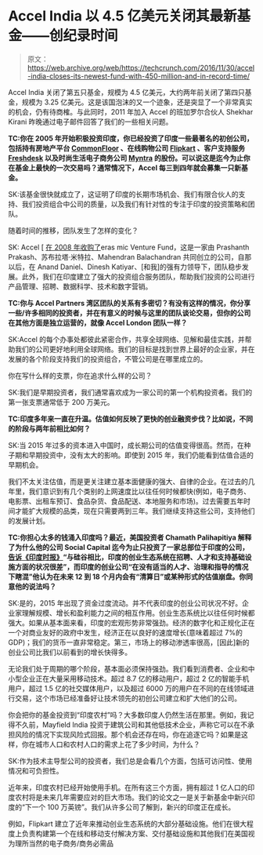 # Accel India 以 4.5 亿美元关闭其最新基金——创纪录时间 

> 原文：<https://web.archive.org/web/https://techcrunch.com/2016/11/30/accel-india-closes-its-newest-fund-with-450-million-and-in-record-time/>

Accel India 关闭了第五只基金，规模为 4.5 亿美元，大约两年前关闭了第四只基金，规模为 3.25 亿美元。这是该国泡沫的又一个迹象，还是突显了一个非常真实的机会，仍有待商榷。与此同时，2011 年加入 Accel 的班加罗尔合伙人 Shekhar Kirani 昨晚通过电子邮件回答了我们的一些相关问题。

**TC:你在 2005 年开始积极投资印度，你已经投资了印度一些最著名的初创公司，包括持有房地产平台 [CommonFloor](https://web.archive.org/web/20221210031716/https://www.commonfloor.com/) 、在线购物公司 [Flipkart](https://web.archive.org/web/20221210031716/https://www.flipkart.com/) 、客户支持服务 [Freshdesk](https://web.archive.org/web/20221210031716/https://freshdesk.com/) 以及时尚生活电子商务公司 [Myntra](https://web.archive.org/web/20221210031716/http://www.myntra.com/) 的股份。可以说这是迄今为止你在基金上最快的一次交易吗？通常情况下，Accel 每三到四年就会募集一只新基金。**

SK:该基金很快就成立了，这证明了印度的长期市场机会、我们有限合伙人的支持、我们投资组合中公司的质量，以及我们有针对性的专注于印度的投资策略和团队。

随着时间的推移，团队发生了怎样的变化？

SK: Accel [ [在 2008 年收购了](https://web.archive.org/web/20221210031716/https://www.nextbigwhat.com/accel-partners-acquires-erasmic-venture-fund-launches-accel-india-venture-fund-297/)eras mic Venture Fund，这是一家由 Prashanth Prakash、苏布拉塔·米特拉、Mahendran Balachandran 共同创立的公司，自那以后，在 Anand Daniel、Dinesh Katiyar、[和我]的强有力领导下，团队稳步发展。此外，我们在印度建立了强大的投资组合服务团队，帮助我们投资的公司进行产品管理、招聘、数据科学、技术和数字营销。

**TC:你与 Accel Partners 湾区团队的关系有多密切？有没有这样的情况，你分享一些/许多相同的投资者，并在有意义的时候与这里的团队谈论交易，但你的公司在其他方面是独立运营的，就像 Accel London 团队一样？**

SK:Accel 的每个办事处都彼此紧密合作，共享全球网络、见解和最佳实践，并帮助我们的公司更好地利用全球网络。我们的目标是找到世界上最好的企业家，并在发展的各个阶段支持我们的投资组合，不管公司是在哪里成立的。

你在写什么样的支票，你在追求什么样的公司？

SK:我们是早期投资者，我们通常喜欢成为一家公司的第一个机构投资者。我们的第一张支票通常低于 200 万美元。

**TC:印度多年来一直在升温。估值如何反映了更快的创业融资步伐？比如说，不同的阶段与两年前相比如何？**

SK:当 2015 年过多的资本进入中国时，成长期公司的估值变得很高。然而，在种子期和早期投资中，没有太大的影响。即使到 2015 年，我们仍能看到估值合适的早期机会。

我们不太关注估值，而是更关注建立基本面健康的强大、自律的企业。在过去的几年里，我们意识到有几个类别的上网速度比以往任何时候都快(例如，电子商务、电影票、出租车预订、食品杂货、食品配送、本地服务和市场)。过去需要五年时间才能扩大规模的品类，现在只需要两到三年。我们继续支持这些公司，支持他们的发展计划。

**TC:你担心太多的钱涌入印度吗？最近，美国投资者 Chamath Palihapitiya 解释了为什么他的公司 Social Capital 迄今为止只投资了一家总部位于印度的公司，[告诉《印度时报》](https://web.archive.org/web/20221210031716/http://timesofindia.indiatimes.com/people/Were-12-18-months-away-from-a-reckoning-for-Indian-startups-says-Chamath-Palihapitiya/articleshow/54418075.cms)“与硅谷相比，印度的创业生态系统在招聘、人才和支持基础设施方面的状况很差”，而印度的创业公司“在没有适当的人才、治理和指导的情况下瞎混”他认为在未来 12 到 18 个月内会有“清算日”或某种形式的估值崩盘。你同意他的说法吗？**

SK:是的，2015 年出现了资金过度流动。并不代表印度的创业公司状况不好。企业家理解规模、增长和盈利能力之间的相互作用。创业生态系统比以往任何时候都强大。如果从基本面来看，印度的宏观形势非常强劲。经济的数字化和正规化正在一个对商业友好的政府中发生，经济正在以良好的速度增长(意味着超过 7%的 GDP)；我们的货币一直非常稳定。第三，市场上的移动渗透率很高，[因此]新的创业公司比我们以前看到的增长快得多。

无论我们处于周期的哪个阶段，基本面必须保持强劲。我们看到消费者、企业和中小型企业正在大量采用移动技术。超过 8.7 亿的移动用户，超过 2 亿的智能手机用户，超过 1.5 亿的社交媒体用户，以及超过 6000 万的用户在不同的在线领域进行交易，这个市场已经准备好让技术领先的初创公司建立和扩大他们的公司。

你会把你的基金投资到“印度农村”吗？大多数印度人仍然生活在那里。例如，我记得不久前，Mayfield India 投资于建筑公司和其他低技术企业，声称它可以在不承担风险的情况下实现风险式回报。那个机会还存在吗，你在追逐它吗？如果是这样，你在城市人口和农村人口的需求上花了多少时间，为什么？

SK:作为技术主导型公司的投资者，我们总是会看几个方面，包括可访问性、使用情况和可负担性。

近年来，印度农村已经开始使用手机。在所有这三个方面，拥有超过 1 亿人口的印度农村将是未来几年需要应对的巨大市场。我们的论文之一是关于新基金中新兴印度的“下一个 100 万英镑”。我们从许多公司了解到，新兴的印度正在成长。

例如，Flipkart 建立了近年来推动创业生态系统的大部分基础设施。他们在很大程度上负责构建第一个在线和移动支付解决方案、交付基础设施和其他我们在美国视为理所当然的电子商务/商务必需品